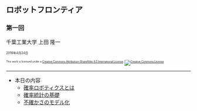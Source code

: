 ## ロボットフロンティア

### 第一回

千葉工業大学 上田 隆一

<span style="font-size:60%">2019年4月24日</span>

<p style="font-size:50%">
This work is licensed under a <a rel="license" href="http://creativecommons.org/licenses/by-sa/4.0/">Creative Commons Attribution-ShareAlike 4.0 International License</a>.
<a rel="license" href="http://creativecommons.org/licenses/by-sa/4.0/">
<img alt="Creative Commons License" style="border-width:0" src="https://i.creativecommons.org/l/by-sa/4.0/88x31.png" /></a>
</p>

---

* 本日の内容
    * [確率ロボティクスとは](https://ryuichiueda.github.io/LNPR_SLIDES/10min/chap1_10min.html)
    * [確率統計の基礎](https://ryuichiueda.github.io/LNPR_SLIDES/30min/chap2_30min.html)
    * [不確かさのモデル化](https://ryuichiueda.github.io/LNPR_SLIDES/30min/chap4_30min.html)
